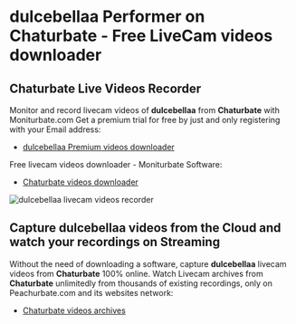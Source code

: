 # dulcebellaa Performer on Chaturbate - Free LiveCam videos downloader

## Chaturbate Live Videos Recorder

Monitor and record livecam videos of **dulcebellaa** from **Chaturbate** with Moniturbate.com
Get a premium trial for free by just and only registering with your Email address:
* [dulcebellaa Premium videos downloader](https://moniturbate.com/request-demo-licence-key.html)

Free livecam videos downloader - Moniturbate Software:
* [Chaturbate videos downloader](https://moniturbate.com/moniturbate-download-software.html)

![dulcebellaa livecam videos recorder](https://peachurnet.com/templates/moniturbate-software.png)


## Capture dulcebellaa videos from the Cloud and watch your recordings on Streaming

Without the need of downloading a software, capture **dulcebellaa** livecam videos from **Chaturbate** 100% online.
Watch Livecam archives from **Chaturbate** unlimitedly from thousands of existing recordings, only on Peachurbate.com and its websites network:
* [Chaturbate videos archives](https://peachurnet.com/)